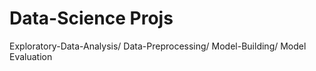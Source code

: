 # Data-Science Projs
Exploratory-Data-Analysis/ Data-Preprocessing/ Model-Building/ Model Evaluation
